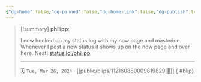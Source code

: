 ```yaml
---
{"dg-home":false,"dg-pinned":false,"dg-home-link":false,"dg-publish":true,"tags":["dgblip"],"disabled rules":["yaml-title","yaml-title-alias","file-name-heading"],"title":"philipp on mastodon @ 2024-03-26","created-date":"2024-03-26T07:46:49","id":112160880009819820,"updated-date":"2025-05-02T08:50:43","dg-path":"blips/112160880009819829.md","permalink":"/blips/112160880009819829/","dgPassFrontmatter":true}
---
```


> [!summary] **philipp**:
>
> I now hooked up my status log with my now page and mastodon. Whenever I post a new status it shows up on the now page and over here. Neat!
> [status.lol/philipp](https://status.lol/philipp)
> - - -
>
> 🗓️ `Tue, Mar 26, 2024` · [[public/blips/112160880009819829\|🔗]]
{ #blip}

